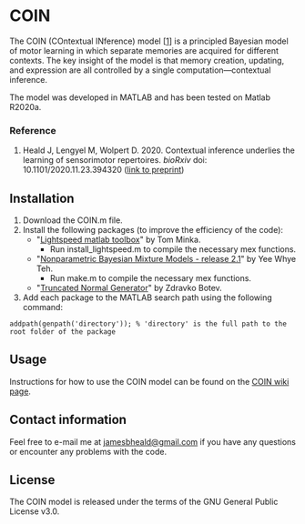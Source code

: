 # COIN

The COIN (COntextual INference) model [[1](#reference)] is a principled Bayesian model of motor learning in which separate memories are acquired for different contexts. The key insight of the model is that memory creation, updating, and expression are all controlled by a single computation&mdash;contextual inference.

The model was developed in MATLAB and has been tested on Matlab R2020a.

### Reference

1. Heald J, Lengyel M, Wolpert D. 2020. Contextual inference underlies the learning of sensorimotor repertoires. *bioRxiv* doi: 10.1101/2020.11.23.394320 ([link to preprint](https://www.biorxiv.org/content/10.1101/2020.11.23.394320v1))

## Installation

1. Download the COIN.m file.
2. Install the following packages (to improve the efficiency of the code):
   - "[Lightspeed matlab toolbox](https://github.com/tminka/lightspeed)" by Tom Minka. 
     - Run install_lightspeed.m to compile the necessary mex functions. 
   - "[Nonparametric Bayesian Mixture Models - release 2.1](http://www.stats.ox.ac.uk/~teh/software.html)" by Yee Whye Teh.
     - Run make.m to compile the necessary mex functions. 
   - "[Truncated Normal Generator](https://web.maths.unsw.edu.au/~zdravkobotev/)" by Zdravko Botev.
3. Add each package to the MATLAB search path using the following command: 
```
addpath(genpath('directory')); % 'directory' is the full path to the root folder of the package
```
## Usage

Instructions for how to use the COIN model can be found on the [COIN wiki page](https://github.com/jamesheald/COIN/wiki).

## Contact information

Feel free to e-mail me at [jamesbheald@gmail.com](mailto:jamesbheald@gmail.com) if you have any questions or encounter any problems with the code.

## License

The COIN model is released under the terms of the GNU General Public License v3.0.
